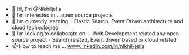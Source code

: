 - 👋 Hi, I’m @Nikhiljella
- 👀 I’m interested in ...open source projects
- 🌱 I’m currently learning ...Elastic Search, Event Driven architecture and cloud technologies
- 💞️ I’m looking to collaborate on ... Web Development related any open source project - Search related, Event driven based or cloud related
- 📫 How to reach me ... www.linkedin.com/in/nikhil-jella

<!---
Nikhiljella/Nikhiljella is a ✨ special ✨ repository because its `README.md` (this file) appears on your GitHub profile.
You can click the Preview link to take a look at your changes.
--->
